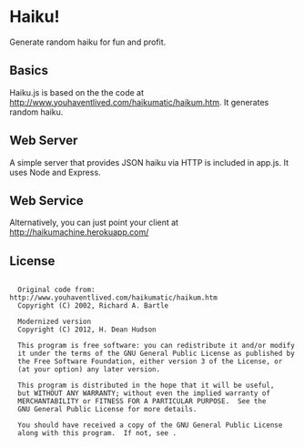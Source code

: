 # Haiku!

Generate random haiku for fun and profit.

## Basics

Haiku.js is based on the the code at
http://www.youhaventlived.com/haikumatic/haikum.htm. It generates
random haiku.

## Web Server

A simple server that provides JSON haiku via HTTP is included in
app.js. It uses Node and Express.

## Web Service

Alternatively, you can just point your client at
http://haikumachine.herokuapp.com/

## License
<pre><code>
  Original code from: http://www.youhaventlived.com/haikumatic/haikum.htm
  Copyright (C) 2002, Richard A. Bartle <richard@mud.co.uk>

  Modernized version
  Copyright (C) 2012, H. Dean Hudson <dean@ero.com>

  This program is free software: you can redistribute it and/or modify
  it under the terms of the GNU General Public License as published by
  the Free Software Foundation, either version 3 of the License, or
  (at your option) any later version.

  This program is distributed in the hope that it will be useful,
  but WITHOUT ANY WARRANTY; without even the implied warranty of
  MERCHANTABILITY or FITNESS FOR A PARTICULAR PURPOSE.  See the
  GNU General Public License for more details.

  You should have received a copy of the GNU General Public License
  along with this program.  If not, see <http://www.gnu.org/licenses/>.
</code></pre>